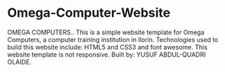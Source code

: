 # Omega-Computer-Website
OMEGA COMPUTERS..
This is a simple website template for Omega Computers, a computer training institution in Ilorin.
Technologies used to build this website include: HTML5 and CSS3 and font awesome.
This website template is not responsive.
Built by: YUSUF ABDUL-QUADRI OLAIDE.
